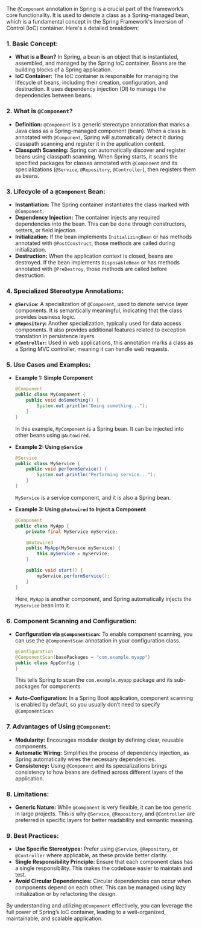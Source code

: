 The `@Component` annotation in Spring is a crucial part of the framework’s core functionality. It is used to denote a class as a Spring-managed bean, which is a fundamental concept in the Spring Framework's Inversion of Control (IoC) container. Here's a detailed breakdown:

### 1. **Basic Concept:**

- **What is a Bean?** In Spring, a bean is an object that is instantiated, assembled, and managed by the Spring IoC container. Beans are the building blocks of a Spring application.
- **IoC Container:** The IoC container is responsible for managing the lifecycle of beans, including their creation, configuration, and destruction. It uses dependency injection (DI) to manage the dependencies between beans.

### 2. **What is `@Component`?**

- **Definition:** `@Component` is a generic stereotype annotation that marks a Java class as a Spring-managed component (bean). When a class is annotated with `@Component`, Spring will automatically detect it during classpath scanning and register it in the application context.
- **Classpath Scanning:** Spring can automatically discover and register beans using classpath scanning. When Spring starts, it scans the specified packages for classes annotated with `@Component` and its specializations (`@Service`, `@Repository`, `@Controller`), then registers them as beans.

### 3. **Lifecycle of a `@Component` Bean:**

- **Instantiation:** The Spring container instantiates the class marked with `@Component`.
- **Dependency Injection:** The container injects any required dependencies into the bean. This can be done through constructors, setters, or field injection.
- **Initialization:** If the bean implements `InitializingBean` or has methods annotated with `@PostConstruct`, those methods are called during initialization.
- **Destruction:** When the application context is closed, beans are destroyed. If the bean implements `DisposableBean` or has methods annotated with `@PreDestroy`, those methods are called before destruction.

### 4. **Specialized Stereotype Annotations:**

- **`@Service`:** A specialization of `@Component`, used to denote service layer components. It is semantically meaningful, indicating that the class provides business logic.
- **`@Repository`:** Another specialization, typically used for data access components. It also provides additional features related to exception translation in persistence layers.
- **`@Controller`:** Used in web applications, this annotation marks a class as a Spring MVC controller, meaning it can handle web requests.

### 5. **Use Cases and Examples:**

- **Example 1: Simple Component**
  
  ```java
  @Component
  public class MyComponent {
      public void doSomething() {
          System.out.println("Doing something...");
      }
  }
  ```
  
  In this example, `MyComponent` is a Spring bean. It can be injected into other beans using `@Autowired`.

- **Example 2: Using `@Service`**
  
  ```java
  @Service
  public class MyService {
      public void performService() {
          System.out.println("Performing service...");
      }
  }
  ```
  
  `MyService` is a service component, and it is also a Spring bean.

- **Example 3: Using `@Autowired` to Inject a Component**
  
  ```java
  @Component
  public class MyApp {
      private final MyService myService;
  
      @Autowired
      public MyApp(MyService myService) {
          this.myService = myService;
      }
  
      public void start() {
          myService.performService();
      }
  }
  ```
  
  Here, `MyApp` is another component, and Spring automatically injects the `MyService` bean into it.

### 6. **Component Scanning and Configuration:**

- **Configuration via `@ComponentScan`:** To enable component scanning, you can use the `@ComponentScan` annotation in your configuration class.
  
  ```java
  @Configuration
  @ComponentScan(basePackages = "com.example.myapp")
  public class AppConfig {
  }
  ```
  
  This tells Spring to scan the `com.example.myapp` package and its sub-packages for components.

- **Auto-Configuration:** In a Spring Boot application, component scanning is enabled by default, so you usually don’t need to specify `@ComponentScan`.

### 7. **Advantages of Using `@Component`:**

- **Modularity:** Encourages modular design by defining clear, reusable components.
- **Automatic Wiring:** Simplifies the process of dependency injection, as Spring automatically wires the necessary dependencies.
- **Consistency:** Using `@Component` and its specializations brings consistency to how beans are defined across different layers of the application.

### 8. **Limitations:**

- **Generic Nature:** While `@Component` is very flexible, it can be too generic in large projects. This is why `@Service`, `@Repository`, and `@Controller` are preferred in specific layers for better readability and semantic meaning.

### 9. **Best Practices:**

- **Use Specific Stereotypes:** Prefer using `@Service`, `@Repository`, or `@Controller` where applicable, as these provide better clarity.
- **Single Responsibility Principle:** Ensure that each component class has a single responsibility. This makes the codebase easier to maintain and test.
- **Avoid Circular Dependencies:** Circular dependencies can occur when components depend on each other. This can be managed using lazy initialization or by refactoring the design.

By understanding and utilizing `@Component` effectively, you can leverage the full power of Spring’s IoC container, leading to a well-organized, maintainable, and scalable application.


